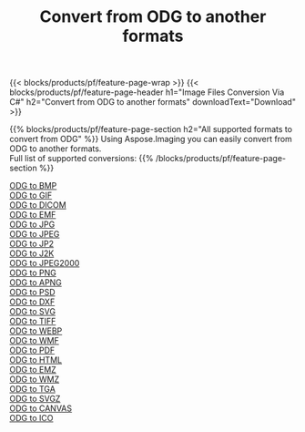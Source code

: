 ﻿---
title: Convert from ODG to another formats 
weight: 3920
url: /java/conversion/from/odg 
lang: en
langdirlevel: 2
locales: zh-hans,ja,it,ru,de,es,fr,nl,id,lt,pl,pt,vi,tr,ko,zh-hant,ar,hi,th,sv,cs,uk,he
description: Using Aspose.Imaging you can easily convert from ODG to another formats
---

{{< blocks/products/pf/feature-page-wrap >}}
{{< blocks/products/pf/feature-page-header h1="Image Files Conversion Via C#" h2="Convert from ODG to another formats" downloadText="Download" >}}


{{% blocks/products/pf/feature-page-section  h2="All supported formats to convert from ODG" %}}
Using Aspose.Imaging you can easily convert from ODG to another formats.
<br/>
Full list of supported conversions:
{{% /blocks/products/pf/feature-page-section %}}
<div class="container-fluid productfamilypage bg-gray">
    <div class="convertypes bg-gray agp-content section">
        <div class="container">
		<div class="row other-converters">
		    <div class='col-md-2 other-converter remove-lp remove-rp'><a href="/imaging/java/conversion/odg-to-bmp" >ODG to BMP</a></div><div class='col-md-2 other-converter remove-lp remove-rp'><a href="/imaging/java/conversion/odg-to-gif" >ODG to GIF</a></div><div class='col-md-2 other-converter remove-lp remove-rp'><a href="/imaging/java/conversion/odg-to-dicom" >ODG to DICOM</a></div><div class='col-md-2 other-converter remove-lp remove-rp'><a href="/imaging/java/conversion/odg-to-emf" >ODG to EMF</a></div><div class='col-md-2 other-converter remove-lp remove-rp'><a href="/imaging/java/conversion/odg-to-jpg" >ODG to JPG</a></div><div class='col-md-2 other-converter remove-lp remove-rp'><a href="/imaging/java/conversion/odg-to-jpeg" >ODG to JPEG</a></div><div class='col-md-2 other-converter remove-lp remove-rp'><a href="/imaging/java/conversion/odg-to-jp2" >ODG to JP2</a></div><div class='col-md-2 other-converter remove-lp remove-rp'><a href="/imaging/java/conversion/odg-to-j2k" >ODG to J2K</a></div><div class='col-md-2 other-converter remove-lp remove-rp'><a href="/imaging/java/conversion/odg-to-jpeg2000" >ODG to JPEG2000</a></div><div class='col-md-2 other-converter remove-lp remove-rp'><a href="/imaging/java/conversion/odg-to-png" >ODG to PNG</a></div><div class='col-md-2 other-converter remove-lp remove-rp'><a href="/imaging/java/conversion/odg-to-apng" >ODG to APNG</a></div><div class='col-md-2 other-converter remove-lp remove-rp'><a href="/imaging/java/conversion/odg-to-psd" >ODG to PSD</a></div><div class='col-md-2 other-converter remove-lp remove-rp'><a href="/imaging/java/conversion/odg-to-dxf" >ODG to DXF</a></div><div class='col-md-2 other-converter remove-lp remove-rp'><a href="/imaging/java/conversion/odg-to-svg" >ODG to SVG</a></div><div class='col-md-2 other-converter remove-lp remove-rp'><a href="/imaging/java/conversion/odg-to-tiff" >ODG to TIFF</a></div><div class='col-md-2 other-converter remove-lp remove-rp'><a href="/imaging/java/conversion/odg-to-webp" >ODG to WEBP</a></div><div class='col-md-2 other-converter remove-lp remove-rp'><a href="/imaging/java/conversion/odg-to-wmf" >ODG to WMF</a></div><div class='col-md-2 other-converter remove-lp remove-rp'><a href="/imaging/java/conversion/odg-to-pdf" >ODG to PDF</a></div><div class='col-md-2 other-converter remove-lp remove-rp'><a href="/imaging/java/conversion/odg-to-html" >ODG to HTML</a></div><div class='col-md-2 other-converter remove-lp remove-rp'><a href="/imaging/java/conversion/odg-to-emz" >ODG to EMZ</a></div><div class='col-md-2 other-converter remove-lp remove-rp'><a href="/imaging/java/conversion/odg-to-wmz" >ODG to WMZ</a></div><div class='col-md-2 other-converter remove-lp remove-rp'><a href="/imaging/java/conversion/odg-to-tga" >ODG to TGA</a></div><div class='col-md-2 other-converter remove-lp remove-rp'><a href="/imaging/java/conversion/odg-to-svgz" >ODG to SVGZ</a></div><div class='col-md-2 other-converter remove-lp remove-rp'><a href="/imaging/java/conversion/odg-to-canvas" >ODG to CANVAS</a></div><div class='col-md-2 other-converter remove-lp remove-rp'><a href="/imaging/java/conversion/odg-to-ico" >ODG to ICO</a></div>
                </div>
        </div>
    </div>
</div>
<br/>

